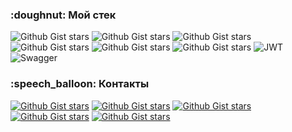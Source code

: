
<h3>:doughnut: Мой стек</h3>
 	
![Github Gist stars](https://img.shields.io/badge/HTML5-E34F26?style=for-the-badge&logo=html5&logoColor=white)
![Github Gist stars](https://img.shields.io/badge/Sass-CC6699?style=for-the-badge&logo=sass&logoColor=white)
![Github Gist stars](https://img.shields.io/badge/JavaScript-F7DF1E?style=for-the-badge&logo=javascript&logoColor=black)
![Github Gist stars](https://img.shields.io/badge/TypeScript-007ACC?style=for-the-badge&logo=typescript&logoColor=white)
![Github Gist stars](https://img.shields.io/badge/React-20232A?style=for-the-badge&logo=react&logoColor=61DAFB)
![Github Gist stars](https://img.shields.io/badge/Redux-593D88?style=for-the-badge&logo=redux&logoColor=white)
![JWT](https://img.shields.io/badge/JWT-black?style=for-the-badge&logo=JSON%20web%20tokens&logoColor=red)
![Swagger](https://img.shields.io/badge/-Swagger-%23Clojure?style=for-the-badge&logo=swagger&logoColor=white)

<h3>:speech_balloon: Контакты</h3>

[![Github Gist stars](https://img.shields.io/badge/LinkedIn-0077B5?style=for-the-badge&logo=linkedin&logoColor=white)](https://www.linkedin.com/in/maxim-slvv)
[![Github Gist stars](https://img.shields.io/badge/Telegram-2CA5E0?style=for-the-badge&logo=telegram&logoColor=white)](https://t.me/maxim_slvv)
[![Github Gist stars](https://img.shields.io/badge/Gmail-D14836?style=for-the-badge&logo=gmail&logoColor=white)](mailto:panda.gtr007@gmail.com)
[![Github Gist stars](https://img.shields.io/badge/Discord-7289DA?style=for-the-badge&logo=discord&logoColor=white)](https://discordapp.com/users/499560165910249472/)
[![Github Gist stars](https://img.shields.io/badge/вконтакте-%232E87FB.svg?&style=for-the-badge&logo=vk&logoColor=white)](https://vk.com/maxim_slvv)

<!--
**maxim-slvv/maxim-slvv** is a ✨ _special_ ✨ repository because its `README.md` (this file) appears on your GitHub profile.
-->
